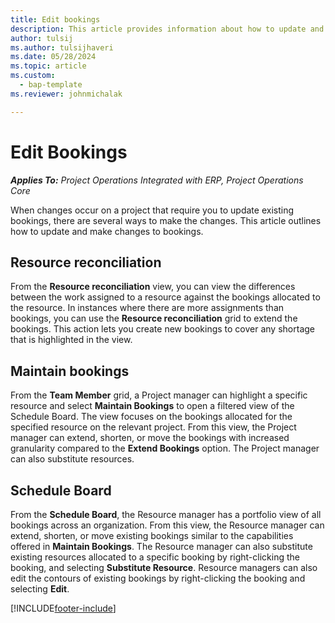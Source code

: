 ```yaml
---
title: Edit bookings
description: This article provides information about how to update and make changes to bookings. 
author: tulsij
ms.author: tulsijhaveri
ms.date: 05/28/2024
ms.topic: article
ms.custom: 
  - bap-template
ms.reviewer: johnmichalak

---
```


# Edit Bookings

_**Applies To:** Project Operations Integrated with ERP, Project Operations Core_


When changes occur on a project that require you to update existing bookings, there are several ways to make the changes. This article outlines how to update and make changes to bookings.

## Resource reconciliation

From the **Resource reconciliation** view, you can view the differences between the work assigned to a resource against the bookings allocated to the resource. In instances where there are more assignments than bookings, you can use the **Resource reconciliation** grid to extend the bookings. This action lets you create new bookings to cover any shortage that is highlighted in the view.

## Maintain bookings

From the **Team Member** grid, a Project manager can highlight a specific resource and select **Maintain Bookings** to open a filtered view of the Schedule Board. The view focuses on the bookings allocated for the specified resource on the relevant project. From this view, the Project manager can extend, shorten, or move the bookings with increased granularity compared to the **Extend Bookings** option. The Project manager can also substitute resources.

## Schedule Board

From the **Schedule Board**, the Resource manager has a portfolio view of all bookings across an organization. From this view, the Resource manager can extend, shorten, or move existing bookings similar to the capabilities offered in **Maintain Bookings**. The Resource manager can also substitute existing resources allocated to a specific booking by right-clicking the booking, and selecting **Substitute Resource**. Resource managers can also edit the contours of existing bookings by right-clicking the booking and selecting **Edit**.


[!INCLUDE[footer-include](../includes/footer-banner.md)]
